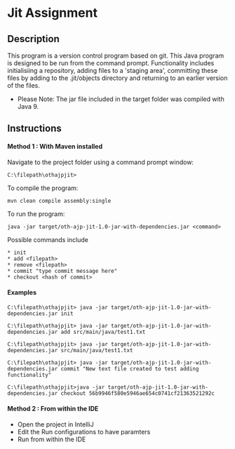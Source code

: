 # Jit Assignment

## Description
This program is a version control program based on git. This Java program is designed to be run from the command prompt. Functionality includes initialisiing a repository, adding files to a 'staging area', committing these files by adding to the .jit/objects directory and returning to an earlier version of the files. 

* Please Note: The jar file included in the target folder was compiled with Java 9.

## Instructions

#### Method 1 : With Maven installed 

Navigate to the project folder using a command prompt window: 

```
C:\filepath\othajpjit>
```

To compile the program: 

```
mvn clean compile assembly:single
```

To run the program:

```
java -jar target/oth-ajp-jit-1.0-jar-with-dependencies.jar <command>
```

Possible commands include
```
* init 
* add <filepath>
* remove <filepath>
* commit "type commit message here"
* checkout <hash of commit>
```

#### Examples
```
C:\filepath\othajpjit> java -jar target/oth-ajp-jit-1.0-jar-with-dependencies.jar init

C:\filepath\othajpjit> java -jar target/oth-ajp-jit-1.0-jar-with-dependencies.jar add src/main/java/test1.txt

C:\filepath\othajpjit> java -jar target/oth-ajp-jit-1.0-jar-with-dependencies.jar src/main/java/test1.txt

C:\filepath\othajpjit> java -jar target/oth-ajp-jit-1.0-jar-with-dependencies.jar commit "New text file created to test adding functionality"

C:\filepath\othajpjit>java -jar target/oth-ajp-jit-1.0-jar-with-dependencies.jar checkout 56b9946f580e5946ae654c0741cf21363521292c

```

#### Method 2 : From within the IDE
* Open the project in IntelliJ 
* Edit the Run configurations to have paramters 
* Run from within the IDE

